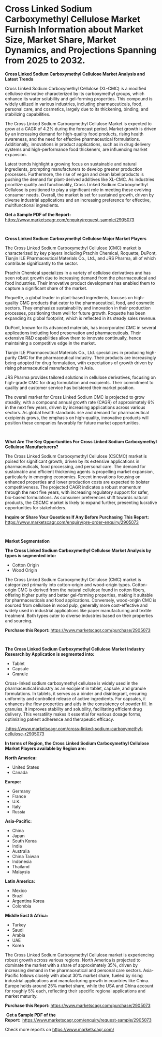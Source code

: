 <p><h1>Cross Linked Sodium Carboxymethyl Cellulose Market Furnish Information about Market Size, Market Share, Market Dynamics, and Projections Spanning from 2025 to 2032.</h1></p><p><strong>Cross Linked Sodium Carboxymethyl Cellulose Market Analysis and Latest Trends</strong></p>
<p><p>Cross Linked Sodium Carboxymethyl Cellulose (XL-CMC) is a modified cellulose derivative characterized by its carboxymethyl groups, which enhance its water solubility and gel-forming properties. This compound is widely utilized in various industries, including pharmaceuticals, food, personal care, and cosmetics, largely due to its thickening, binding, and stabilizing capabilities. </p><p>The Cross Linked Sodium Carboxymethyl Cellulose Market is expected to grow at a CAGR of 4.2% during the forecast period. Market growth is driven by an increasing demand for high-quality food products, rising health awareness, and the need for effective pharmaceutical formulations. Additionally, innovations in product applications, such as in drug delivery systems and high-performance food thickeners, are influencing market expansion. </p><p>Latest trends highlight a growing focus on sustainable and natural ingredients, prompting manufacturers to develop greener production processes. Furthermore, the rise of vegan and clean label products is pushing the demand for plant-derived additives like XL-CMC. As industries prioritize quality and functionality, Cross Linked Sodium Carboxymethyl Cellulose is positioned to play a significant role in meeting these evolving consumer needs. Overall, the market is set for sustained growth, driven by diverse industrial applications and an increasing preference for effective, multifunctional ingredients.</p></p>
<p><strong>Get a Sample PDF of the Report:&nbsp;</strong> <a href="https://www.marketscagr.com/enquiry/request-sample/2905073?utm_campaign=3198&utm_medium=2&utm_source=Github&utm_content=ia&utm_term=12032025&utm_id=cross-linked-sodium-carboxymethyl-cellulose">https://www.marketscagr.com/enquiry/request-sample/2905073</a></p>
<p>&nbsp;</p>
<p><strong>Cross Linked Sodium Carboxymethyl Cellulose Major Market Players</strong></p>
<p><p>The Cross Linked Sodium Carboxymethyl Cellulose (CMC) market is characterized by key players including Prachin Chemical, Roquette, DuPont, Tianjin ILE Pharmaceutical Materials Co., Ltd., and JRS Pharma, all of which contribute significantly to the sector.</p><p>Prachin Chemical specializes in a variety of cellulose derivatives and has seen robust growth due to increasing demand from the pharmaceutical and food industries. Their innovative product development has enabled them to capture a significant share of the market.</p><p>Roquette, a global leader in plant-based ingredients, focuses on high-quality CMC products that cater to the pharmaceutical, food, and cosmetic sectors. They emphasize sustainability and innovation in their production processes, positioning them well for future growth. Roquette has been expanding its global footprint, which is reflected in its steady sales revenue.</p><p>DuPont, known for its advanced materials, has incorporated CMC in several applications including food preservation and pharmaceuticals. Their extensive R&D capabilities allow them to innovate continually, hence maintaining a competitive edge in the market.</p><p>Tianjin ILE Pharmaceutical Materials Co., Ltd. specializes in producing high-purity CMC for the pharmaceutical industry. Their products are increasingly being adopted for drug formulation, with expectations of growth driven by rising pharmaceutical manufacturing in Asia.</p><p>JRS Pharma provides tailored solutions in cellulose derivatives, focusing on high-grade CMC for drug formulation and excipients. Their commitment to quality and customer service has bolstered their market position.</p><p>The overall market for Cross Linked Sodium CMC is projected to grow steadily, with a compound annual growth rate (CAGR) of approximately 6% in the next few years, driven by increasing applications across various sectors. As global health standards rise and demand for pharmaceutical excipients grows, the emphasis on high-quality, innovative products will position these companies favorably for future market opportunities.</p></p>
<p>&nbsp;</p>
<p><strong>What Are The Key Opportunities For Cross Linked Sodium Carboxymethyl Cellulose Manufacturers?</strong></p>
<p><p>The Cross Linked Sodium Carboxymethyl Cellulose (CSCMC) market is poised for significant growth, driven by its extensive applications in pharmaceuticals, food processing, and personal care. The demand for sustainable and efficient thickening agents is propelling market expansion, particularly in emerging economies. Recent innovations focusing on enhanced properties and lower production costs are expected to bolster competitiveness. The projected CAGR indicates a robust momentum through the next five years, with increasing regulatory support for safer, bio-based formulations. As consumer preferences shift towards natural products, the CSCMC market is likely to expand further, presenting lucrative opportunities for stakeholders.</p></p>
<p><strong>Inquire or Share Your Questions If Any Before Purchasing This Report:</strong> <a href="https://www.marketscagr.com/enquiry/pre-order-enquiry/2905073?utm_campaign=3198&utm_medium=2&utm_source=Github&utm_content=ia&utm_term=12032025&utm_id=cross-linked-sodium-carboxymethyl-cellulose">https://www.marketscagr.com/enquiry/pre-order-enquiry/2905073</a></p>
<p>&nbsp;</p>
<p><strong>Market Segmentation</strong></p>
<p><strong>The Cross Linked Sodium Carboxymethyl Cellulose Market Analysis by types is segmented into:</strong></p>
<p><ul><li>Cotton Origin</li><li>Wood Origin</li></ul></p>
<p><p>The Cross Linked Sodium Carboxymethyl Cellulose (CMC) market is categorized primarily into cotton-origin and wood-origin types. Cotton-origin CMC is derived from the natural cellulose found in cotton fibers, offering higher purity and better gel-forming properties, making it suitable for pharmaceuticals and food applications. Conversely, wood-origin CMC is sourced from cellulose in wood pulp, generally more cost-effective and widely used in industrial applications like paper manufacturing and textile treatment. Both types cater to diverse industries based on their properties and sourcing.</p></p>
<p><strong>Purchase this Report:&nbsp;</strong><a href="https://www.marketscagr.com/purchase/2905073?utm_campaign=3198&utm_medium=2&utm_source=Github&utm_content=ia&utm_term=12032025&utm_id=cross-linked-sodium-carboxymethyl-cellulose">https://www.marketscagr.com/purchase/2905073</a></p>
<p>&nbsp;</p>
<p><strong>The Cross Linked Sodium Carboxymethyl Cellulose Market Industry Research by Application is segmented into:</strong></p>
<p><ul><li>Tablet</li><li>Capsule</li><li>Granule</li></ul></p>
<p><p>Cross-linked sodium carboxymethyl cellulose is widely used in the pharmaceutical industry as an excipient in tablet, capsule, and granule formulations. In tablets, it serves as a binder and disintegrant, ensuring uniformity and controlled release of active ingredients. For capsules, it enhances the flow properties and aids in the consistency of powder fill. In granules, it improves stability and solubility, facilitating efficient drug delivery. This versatility makes it essential for various dosage forms, optimizing patient adherence and therapeutic efficacy.</p></p>
<p><a href="https://www.marketscagr.com/cross-linked-sodium-carboxymethyl-cellulose-r2905073?utm_campaign=3198&utm_medium=2&utm_source=Github&utm_content=ia&utm_term=12032025&utm_id=cross-linked-sodium-carboxymethyl-cellulose">&nbsp;https://www.marketscagr.com/cross-linked-sodium-carboxymethyl-cellulose-r2905073</a></p>
<p><strong>In terms of Region, the Cross Linked Sodium Carboxymethyl Cellulose Market Players available by Region are:</strong></p>
<p>
    <p> <strong> North America: </strong>
        <ul>
            <li>United States</li>
            <li>Canada</li>
        </ul>
        </p> 
    <p> <strong> Europe: </strong>
        <ul>
            <li>Germany</li>
            <li>France</li>
            <li>U.K.</li>
            <li>Italy</li>
            <li>Russia</li>
        </ul>
        </p> 
    <p> <strong> Asia-Pacific: </strong>
        <ul>
            <li>China</li>
            <li>Japan</li>
            <li>South Korea</li>
            <li>India</li>
            <li>Australia</li>
            <li>China Taiwan</li>
            <li>Indonesia</li>
            <li>Thailand</li>
            <li>Malaysia</li>
        </ul>
        </p> 
    <p> <strong> Latin America: </strong>
        <ul>
            <li>Mexico</li>
            <li>Brazil</li>
            <li>Argentina Korea</li>
            <li>Colombia</li>
        </ul>
        </p> 
    <p> <strong> Middle East & Africa: </strong>
        <ul>
            <li>Turkey</li>
            <li>Saudi</li>
            <li>Arabia</li>
            <li>UAE</li>
            <li>Korea</li>
        </ul>
    </p>
    </p>
<p><p>The Cross Linked Sodium Carboxymethyl Cellulose market is experiencing robust growth across various regions. North America is projected to dominate the market with a share of approximately 35%, driven by increasing demand in the pharmaceutical and personal care sectors. Asia-Pacific follows closely with about 30% market share, fueled by rising industrial applications and manufacturing growth in countries like China. Europe holds around 25% market share, while the USA and China account for roughly 5% each, reflecting their specific regional applications and market maturity.</p></p>
<p><strong>Purchase this Report: </strong><a href="https://www.marketscagr.com/purchase/2905073?utm_campaign=3198&utm_medium=2&utm_source=Github&utm_content=ia&utm_term=12032025&utm_id=cross-linked-sodium-carboxymethyl-cellulose">https://www.marketscagr.com/purchase/2905073</a></p>
<p>&nbsp;<strong>Get a Sample PDF of the Report:&nbsp;&nbsp;</strong><a href="https://www.marketscagr.com/enquiry/request-sample/2905073?utm_campaign=3198&utm_medium=2&utm_source=Github&utm_content=ia&utm_term=12032025&utm_id=cross-linked-sodium-carboxymethyl-cellulose">https://www.marketscagr.com/enquiry/request-sample/2905073</a></p>
<p><strong></strong></p>
<p>Check more reports on <a href="https://www.marketscagr.com/?utm_campaign=3198&utm_medium=2&utm_source=Github&utm_content=ia&utm_term=12032025&utm_id=cross-linked-sodium-carboxymethyl-cellulose">https://www.marketscagr.com/</a></p>